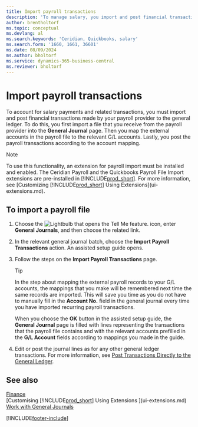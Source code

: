 ```yaml
---
title: Import payroll transactions
description: 'To manage salary, you import and post financial transactions from your payroll provider to the general ledger, using a payroll extension such as Ceridian.'
author: brentholtorf
ms.topic: conceptual
ms.devlang: al
ms.search.keywords: 'Ceridian, Quickbooks, salary'
ms.search.form: '1660, 1661, 36601'
ms.date: 08/09/2024
ms.author: bholtorf
ms.service: dynamics-365-business-central
ms.reviewer: bholtorf
---
```


# <a name="import-payroll-transactions"></a>Import payroll transactions

To account for salary payments and related transactions, you must import and post financial transactions made by your payroll provider to the general ledger. To do this, you first import a file that you receive from the payroll provider into the **General Journal** page. Then you map the external accounts in the payroll file to the relevant G/L accounts. Lastly, you post the payroll transactions according to the account mapping.

> [!NOTE]  
> To use this functionality, an extension for payroll import must be installed and enabled. The Ceridian Payroll and the Quickbooks Payroll File Import extensions are pre-installed in [!INCLUDE[prod_short](includes/prod_short.md)]. For more information, see [Customizing [!INCLUDE[prod_short](includes/prod_short.md)] Using Extensions](ui-extensions.md).

## <a name="to-import-a-payroll-file"></a>To import a payroll file

1. Choose the ![Lightbulb that opens the Tell Me feature.](media/ui-search/search_small.png "Tell me what you want to do") icon, enter **General Journals**, and then choose the related link.
2. In the relevant general journal batch, choose the **Import Payroll Transactions** action. An assisted setup guide opens.
3. Follow the steps on the **Import Payroll Transactions** page.

    > [!TIP]  
    >   In the step about mapping the external payroll records to your G/L accounts, the mappings that you make will be remembered next time the same records are imported. This will save you time as you do not have to manually fill in the **Account No.** field in the general journal every time you have imported recurring payroll transactions.   

    When you choose the **OK** button in the assisted setup guide, the **General Journal** page is filled with lines representing the transactions that the payroll file contains and with the relevant accounts prefilled in the **G/L Account** fields according to mappings you made in the guide.
4. Edit or post the journal lines as for any other general ledger transactions. For more information, see [Post Transactions Directly to the General Ledger](finance-how-post-transactions-directly.md).   

## <a name="see-also"></a>See also

[Finance](finance.md)    
[Customising [!INCLUDE[prod_short](includes/prod_short.md)] Using Extensions ](ui-extensions.md)    
[Work with General Journals](ui-work-general-journals.md)    


[!INCLUDE[footer-include](includes/footer-banner.md)]
